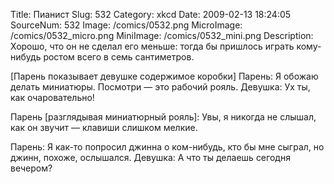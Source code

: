 Title: Пианист 
Slug: 532 
Category: xkcd 
Date: 2009-02-13 18:24:05 
SourceNum: 532 
Image: /comics/0532.png 
MicroImage: /comics/0532_micro.png 
MiniImage: /comics/0532_mini.png 
Description: Хорошо, что он не сделал его меньше: тогда бы пришлось играть кому-нибудь ростом всего в семь сантиметров. 

[Парень показывает девушке содержимое коробки]
Парень: Я обожаю делать миниатюры. Посмотри — это рабочий рояль.
Девушка: Ух ты, как очаровательно!

Парень [разглядывая миниатюрный рояль]: Увы, я никогда не слышал, как он звучит — клавиши слишком мелкие. 

Парень: Я как-то попросил джинна о ком-нибудь, кто бы мне сыграл, но джинн, похоже, ослышался.
Девушка: А что ты делаешь сегодня вечером?